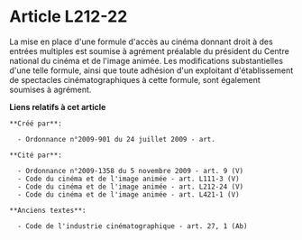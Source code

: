 # Article L212-22

La mise en place d'une formule d'accès au cinéma donnant droit à des entrées multiples est soumise à agrément préalable du
président du Centre national du cinéma et de l'image animée. Les modifications substantielles d'une telle formule, ainsi que
toute adhésion d'un exploitant d'établissement de spectacles cinématographiques à cette formule, sont également soumises à
agrément.

**Liens relatifs à cet article**

	**Créé par**:

	  - Ordonnance n°2009-901 du 24 juillet 2009 - art.

	**Cité par**:

	  - Ordonnance n°2009-1358 du 5 novembre 2009 - art. 9 (V)
	  - Code du cinéma et de l'image animée - art. L111-3 (V)
	  - Code du cinéma et de l'image animée - art. L212-24 (V)
	  - Code du cinéma et de l'image animée - art. L421-1 (V)

	**Anciens textes**:

	  - Code de l'industrie cinématographique - art. 27, 1 (Ab)
